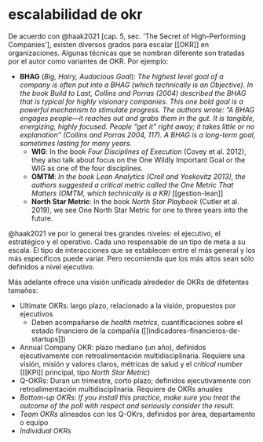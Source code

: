# escalabilidad de okr
De acuerdo con @haak2021 [cap. 5, sec. 'The Secret of High-Performing Companies'], existen diversos grados para escalar [[OKR]] en organizaciones. Algunas técnicas que se nombran diferente son tratadas por el autor como variantes de OKR. Por ejemplo:

- **BHAG** (*Big, Hairy, Audacious Goal*): *The highest level goal of a company is often put into a BHAG (which technically is an Objective). In the book Build to Last, Collins and Porras (2004) described the BHAG that is typical for highly visionary companies. This one bold goal is a powerful mechanism to stimulate progress. The authors wrote: “A BHAG engages people—it reaches out and grabs them in the gut. It is tangible, energizing, highly focused. People “get it” right away; it takes little or no explanation” (Collins and Porras 2004, 117). A BHAG is a long-term goal, sometimes lasting for many years.*
    - **WIG**: In the book _Four Disciplines of Execution_ (Covey et al. 2012), they also talk about focus on the One Wildly Important Goal or the WIG as one of the four disciplines.
    - **OMTM**:  *In the book Lean Analytics (Croll and Yoskovitz 2013), the authors suggested a critical metric called the One Metric That Matters (OMTM, which technically is a KR)* [[gestion-lean]]
    - **North Star Metric**: In the book _North Star Playbook_ (Cutler et al. 2019), we see One North Star Metric for one to three years into the future.

@haak2021 ve por lo general tres grandes niveles: el ejecutivo, el estratégico y el operativo. Cada uno responsable de un tipo de meta a su escala. El tipo de interacciones que se establecen entre el más general y los más específicos puede variar. Pero recomienda que los más altos sean sólo definidos a nivel ejecutivo.

Más adelante ofrece una visión unificada alrededor de OKRs de difetentes tamaños:

- Ultimate OKRs: largo plazo, relacionado a la visión, propuestos por ejecutivos
    - Deben acompañarse de *health metrics*, cuantificaciones sobre el estado financiero de la compañía ([[indicadores-financieros-de-startups]])
- Annual Company OKR: plazo mediano (un año), definidos ejecutivamente con retroalimentación multidisciplinaria. Requiere una visión, misión y valores claros, métricas de salud y el *critical number* ([[KPI]] principal, tipo *North Star Metric*)
- Q-OKRs: Duran un trimestre, corto plazo; definidos ejecutivamente con retroalimentación multidisciplinaria. Requiere de OKRs anuales
- *Bottom-up OKRs*: *If you install this practice, make sure you treat the outcome of the poll with respect and seriously consider the result.*
- *Team OKRs* alineados con los Q-OKrs, definidos por área, departamento o equipo
- *Individual OKRs*
